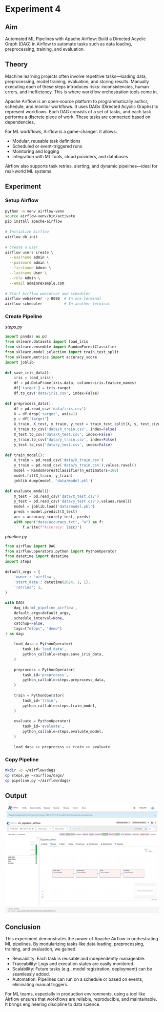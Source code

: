 # Experiment 4

## Aim

Automated ML Pipelines with Apache Airflow: Build a Directed Acyclic Graph (DAG) in Airflow to automate tasks such as data loading, preprocessing, training, and evaluation.

## Theory

Machine learning projects often involve repetitive tasks—loading data, preprocessing, model training, evaluation, and storing results. Manually executing each of these steps introduces risks: inconsistencies, human errors, and inefficiency. This is where workflow orchestration tools come in.

Apache Airflow is an open-source platform to programmatically author, schedule, and monitor workflows. It uses DAGs (Directed Acyclic Graphs) to represent workflows. Each DAG consists of a set of tasks, and each task performs a discrete piece of work. These tasks are connected based on dependencies.

For ML workflows, Airflow is a game-changer. It allows:

- Modular, reusable task definitions
- Scheduled or event-triggered runs
- Monitoring and logging
- Integration with ML tools, cloud providers, and databases

Airflow also supports task retries, alerting, and dynamic pipelines—ideal for real-world ML systems.

## Experiment

### Setup Airflow

```sh
python -m venv airflow-venv
source airflow-venv/bin/activate
pip install apache-airflow

# Initialize Airflow
airflow db init

# Create a user
airflow users create \
  --username admin \
  --password admin \
  --firstname Admin \
  --lastname User \
  --role Admin \
  --email admin@example.com

# Start Airflow webserver and scheduler
airflow webserver -p 8080  # In one terminal
airflow scheduler          # In another terminal
```

### Create Pipeline

_steps.py_

```python
import pandas as pd
from sklearn.datasets import load_iris
from sklearn.ensemble import RandomForestClassifier
from sklearn.model_selection import train_test_split
from sklearn.metrics import accuracy_score
import joblib

def save_iris_data():
    iris = load_iris()
    df = pd.DataFrame(iris.data, columns=iris.feature_names)
    df['target'] = iris.target
    df.to_csv('data/iris.csv', index=False)

def preprocess_data():
    df = pd.read_csv('data/iris.csv')
    X = df.drop('target', axis=1)
    y = df['target']
    X_train, X_test, y_train, y_test = train_test_split(X, y, test_size=0.2, random_state=42)
    X_train.to_csv('data/X_train.csv', index=False)
    X_test.to_csv('data/X_test.csv', index=False)
    y_train.to_csv('data/y_train.csv', index=False)
    y_test.to_csv('data/y_test.csv', index=False)

def train_model():
    X_train = pd.read_csv('data/X_train.csv')
    y_train = pd.read_csv('data/y_train.csv').values.ravel()
    model = RandomForestClassifier(n_estimators=100)
    model.fit(X_train, y_train)
    joblib.dump(model, 'data/model.pkl')

def evaluate_model():
    X_test = pd.read_csv('data/X_test.csv')
    y_test = pd.read_csv('data/y_test.csv').values.ravel()
    model = joblib.load('data/model.pkl')
    preds = model.predict(X_test)
    acc = accuracy_score(y_test, preds)
    with open("data/accuracy.txt", "w") as f:
        f.write(f"Accuracy: {acc}")
```

_pipeline.py_

```python
from airflow import DAG
from airflow.operators.python import PythonOperator
from datetime import datetime
import steps

default_args = {
    'owner': 'airflow',
    'start_date': datetime(2024, 1, 1),
    'retries': 1,
}

with DAG(
    dag_id='ml_pipeline_airflow',
    default_args=default_args,
    schedule_interval=None,
    catchup=False,
    tags=["mlops", "demo"]
) as dag:

    load_data = PythonOperator(
        task_id='load_data',
        python_callable=steps.save_iris_data,
    )

    preprocess = PythonOperator(
        task_id='preprocess',
        python_callable=steps.preprocess_data,
    )

    train = PythonOperator(
        task_id='train',
        python_callable=steps.train_model,
    )

    evaluate = PythonOperator(
        task_id='evaluate',
        python_callable=steps.evaluate_model,
    )

    load_data >> preprocess >> train >> evaluate
```

### Copy Pipeline

```sh
mkdir -p ~/airflow/dags
cp steps.py ~/airflow/dags/
cp pipeline.py ~/airflow/dags/
```

## Output

![](./outputs/1.png)

## Conclusion

This experiment demonstrates the power of Apache Airflow in orchestrating ML pipelines. By modularizing tasks like data loading, preprocessing, training, and evaluation, we gained:

- Reusability: Each task is reusable and independently manageable.
- Traceability: Logs and execution states are easily monitored.
- Scalability: Future tasks (e.g., model registration, deployment) can be seamlessly added.
- Automation: Pipelines can run on a schedule or based on events, eliminating manual triggers.

For ML teams, especially in production environments, using a tool like Airflow ensures that workflows are reliable, reproducible, and maintainable. It brings engineering discipline to data science.
